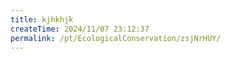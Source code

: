 ```yaml
---
title: kjhkhjk
createTime: 2024/11/07 23:12:37
permalink: /pt/EcologicalConservation/zsjNrHUY/
---
```

